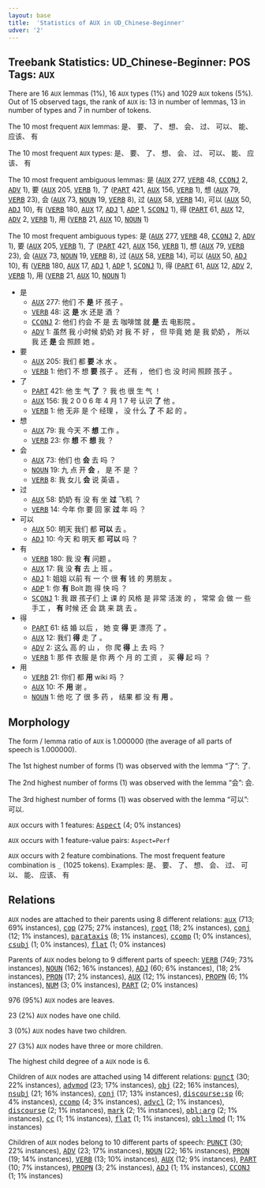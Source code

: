 ```yaml
---
layout: base
title:  'Statistics of AUX in UD_Chinese-Beginner'
udver: '2'
---
```


## Treebank Statistics: UD_Chinese-Beginner: POS Tags: `AUX`

There are 16 `AUX` lemmas (1%), 16 `AUX` types (1%) and 1029 `AUX` tokens (5%).
Out of 15 observed tags, the rank of `AUX` is: 13 in number of lemmas, 13 in number of types and 7 in number of tokens.

The 10 most frequent `AUX` lemmas: 是、 要、 了、 想、 会、 过、 可以、 能、 应该、 有

The 10 most frequent `AUX` types:  是、 要、 了、 想、 会、 过、 可以、 能、 应该、 有

The 10 most frequent ambiguous lemmas: 是 (<tt><a href="zh_beginner-pos-AUX.html">AUX</a></tt> 277, <tt><a href="zh_beginner-pos-VERB.html">VERB</a></tt> 48, <tt><a href="zh_beginner-pos-CCONJ.html">CCONJ</a></tt> 2, <tt><a href="zh_beginner-pos-ADV.html">ADV</a></tt> 1), 要 (<tt><a href="zh_beginner-pos-AUX.html">AUX</a></tt> 205, <tt><a href="zh_beginner-pos-VERB.html">VERB</a></tt> 1), 了 (<tt><a href="zh_beginner-pos-PART.html">PART</a></tt> 421, <tt><a href="zh_beginner-pos-AUX.html">AUX</a></tt> 156, <tt><a href="zh_beginner-pos-VERB.html">VERB</a></tt> 1), 想 (<tt><a href="zh_beginner-pos-AUX.html">AUX</a></tt> 79, <tt><a href="zh_beginner-pos-VERB.html">VERB</a></tt> 23), 会 (<tt><a href="zh_beginner-pos-AUX.html">AUX</a></tt> 73, <tt><a href="zh_beginner-pos-NOUN.html">NOUN</a></tt> 19, <tt><a href="zh_beginner-pos-VERB.html">VERB</a></tt> 8), 过 (<tt><a href="zh_beginner-pos-AUX.html">AUX</a></tt> 58, <tt><a href="zh_beginner-pos-VERB.html">VERB</a></tt> 14), 可以 (<tt><a href="zh_beginner-pos-AUX.html">AUX</a></tt> 50, <tt><a href="zh_beginner-pos-ADJ.html">ADJ</a></tt> 10), 有 (<tt><a href="zh_beginner-pos-VERB.html">VERB</a></tt> 180, <tt><a href="zh_beginner-pos-AUX.html">AUX</a></tt> 17, <tt><a href="zh_beginner-pos-ADJ.html">ADJ</a></tt> 1, <tt><a href="zh_beginner-pos-ADP.html">ADP</a></tt> 1, <tt><a href="zh_beginner-pos-SCONJ.html">SCONJ</a></tt> 1), 得 (<tt><a href="zh_beginner-pos-PART.html">PART</a></tt> 61, <tt><a href="zh_beginner-pos-AUX.html">AUX</a></tt> 12, <tt><a href="zh_beginner-pos-ADV.html">ADV</a></tt> 2, <tt><a href="zh_beginner-pos-VERB.html">VERB</a></tt> 1), 用 (<tt><a href="zh_beginner-pos-VERB.html">VERB</a></tt> 21, <tt><a href="zh_beginner-pos-AUX.html">AUX</a></tt> 10, <tt><a href="zh_beginner-pos-NOUN.html">NOUN</a></tt> 1)

The 10 most frequent ambiguous types:  是 (<tt><a href="zh_beginner-pos-AUX.html">AUX</a></tt> 277, <tt><a href="zh_beginner-pos-VERB.html">VERB</a></tt> 48, <tt><a href="zh_beginner-pos-CCONJ.html">CCONJ</a></tt> 2, <tt><a href="zh_beginner-pos-ADV.html">ADV</a></tt> 1), 要 (<tt><a href="zh_beginner-pos-AUX.html">AUX</a></tt> 205, <tt><a href="zh_beginner-pos-VERB.html">VERB</a></tt> 1), 了 (<tt><a href="zh_beginner-pos-PART.html">PART</a></tt> 421, <tt><a href="zh_beginner-pos-AUX.html">AUX</a></tt> 156, <tt><a href="zh_beginner-pos-VERB.html">VERB</a></tt> 1), 想 (<tt><a href="zh_beginner-pos-AUX.html">AUX</a></tt> 79, <tt><a href="zh_beginner-pos-VERB.html">VERB</a></tt> 23), 会 (<tt><a href="zh_beginner-pos-AUX.html">AUX</a></tt> 73, <tt><a href="zh_beginner-pos-NOUN.html">NOUN</a></tt> 19, <tt><a href="zh_beginner-pos-VERB.html">VERB</a></tt> 8), 过 (<tt><a href="zh_beginner-pos-AUX.html">AUX</a></tt> 58, <tt><a href="zh_beginner-pos-VERB.html">VERB</a></tt> 14), 可以 (<tt><a href="zh_beginner-pos-AUX.html">AUX</a></tt> 50, <tt><a href="zh_beginner-pos-ADJ.html">ADJ</a></tt> 10), 有 (<tt><a href="zh_beginner-pos-VERB.html">VERB</a></tt> 180, <tt><a href="zh_beginner-pos-AUX.html">AUX</a></tt> 17, <tt><a href="zh_beginner-pos-ADJ.html">ADJ</a></tt> 1, <tt><a href="zh_beginner-pos-ADP.html">ADP</a></tt> 1, <tt><a href="zh_beginner-pos-SCONJ.html">SCONJ</a></tt> 1), 得 (<tt><a href="zh_beginner-pos-PART.html">PART</a></tt> 61, <tt><a href="zh_beginner-pos-AUX.html">AUX</a></tt> 12, <tt><a href="zh_beginner-pos-ADV.html">ADV</a></tt> 2, <tt><a href="zh_beginner-pos-VERB.html">VERB</a></tt> 1), 用 (<tt><a href="zh_beginner-pos-VERB.html">VERB</a></tt> 21, <tt><a href="zh_beginner-pos-AUX.html">AUX</a></tt> 10, <tt><a href="zh_beginner-pos-NOUN.html">NOUN</a></tt> 1)


* 是
  * <tt><a href="zh_beginner-pos-AUX.html">AUX</a></tt> 277: 他们 不 <b>是</b> 坏 孩子 。
  * <tt><a href="zh_beginner-pos-VERB.html">VERB</a></tt> 48: 这 <b>是</b> 水 还是 酒 ？
  * <tt><a href="zh_beginner-pos-CCONJ.html">CCONJ</a></tt> 2: 他们 约会 不 是 去 咖啡馆 就 <b>是</b> 去 电影院 。
  * <tt><a href="zh_beginner-pos-ADV.html">ADV</a></tt> 1: 虽然 我 小时候 奶奶 对 我 不 好 ， 但 毕竟 她 是 我 奶奶 ， 所以 我 还 <b>是</b> 会 照顾 她 。
* 要
  * <tt><a href="zh_beginner-pos-AUX.html">AUX</a></tt> 205: 我们 都 <b>要</b> 冰 水 。
  * <tt><a href="zh_beginner-pos-VERB.html">VERB</a></tt> 1: 他们 不 想 <b>要</b> 孩子 。 还有 ， 他们 也 没 时间 照顾 孩子 。
* 了
  * <tt><a href="zh_beginner-pos-PART.html">PART</a></tt> 421: 他 生 气 <b>了</b> ？ 我 也 很 生 气 ！
  * <tt><a href="zh_beginner-pos-AUX.html">AUX</a></tt> 156: 我 2 0 0 6 年 4 月 1 7 号 认识 <b>了</b> 他 。
  * <tt><a href="zh_beginner-pos-VERB.html">VERB</a></tt> 1: 他 无非 是 个 经理 ， 没 什么 <b>了</b> 不 起 的 。
* 想
  * <tt><a href="zh_beginner-pos-AUX.html">AUX</a></tt> 79: 我 今天 不 <b>想</b> 工作 。
  * <tt><a href="zh_beginner-pos-VERB.html">VERB</a></tt> 23: 你 <b>想</b> 不 <b>想</b> 我 ？
* 会
  * <tt><a href="zh_beginner-pos-AUX.html">AUX</a></tt> 73: 他们 也 <b>会</b> 去 吗 ？
  * <tt><a href="zh_beginner-pos-NOUN.html">NOUN</a></tt> 19: 九 点 开 <b>会</b> ， 是 不 是 ？
  * <tt><a href="zh_beginner-pos-VERB.html">VERB</a></tt> 8: 我 女儿 <b>会</b> 说 英语 。
* 过
  * <tt><a href="zh_beginner-pos-AUX.html">AUX</a></tt> 58: 奶奶 有 没 有 坐 <b>过</b> 飞机 ？
  * <tt><a href="zh_beginner-pos-VERB.html">VERB</a></tt> 14: 今年 你 要 回 家 <b>过</b> 年 吗 ？
* 可以
  * <tt><a href="zh_beginner-pos-AUX.html">AUX</a></tt> 50: 明天 我们 都 <b>可以</b> 去 。
  * <tt><a href="zh_beginner-pos-ADJ.html">ADJ</a></tt> 10: 今天 和 明天 都 <b>可以</b> 吗 ？
* 有
  * <tt><a href="zh_beginner-pos-VERB.html">VERB</a></tt> 180: 我 没 <b>有</b> 问题 。
  * <tt><a href="zh_beginner-pos-AUX.html">AUX</a></tt> 17: 我 没 <b>有</b> 去 上 班 。
  * <tt><a href="zh_beginner-pos-ADJ.html">ADJ</a></tt> 1: 姐姐 以前 有 一 个 很 <b>有</b> 钱 的 男朋友 。
  * <tt><a href="zh_beginner-pos-ADP.html">ADP</a></tt> 1: 你 <b>有</b> Bolt 跑 得 快 吗 ？
  * <tt><a href="zh_beginner-pos-SCONJ.html">SCONJ</a></tt> 1: 我 跟 孩子们 上 课 的 风格 是 非常 活泼 的 ， 常常 会 做 一 些 手工 ， <b>有</b> 时候 还 会 跳 来 跳 去 。
* 得
  * <tt><a href="zh_beginner-pos-PART.html">PART</a></tt> 61: 结 婚 以后 ， 她 变 <b>得</b> 更 漂亮 了 。
  * <tt><a href="zh_beginner-pos-AUX.html">AUX</a></tt> 12: 我们 <b>得</b> 走 了 。
  * <tt><a href="zh_beginner-pos-ADV.html">ADV</a></tt> 2: 这么 高 的 山 ， 你 爬 <b>得</b> 上 去 吗 ？
  * <tt><a href="zh_beginner-pos-VERB.html">VERB</a></tt> 1: 那 件 衣服 是 你 两 个 月 的 工资 ， 买 <b>得</b> 起 吗 ？
* 用
  * <tt><a href="zh_beginner-pos-VERB.html">VERB</a></tt> 21: 你们 都 <b>用</b> wiki 吗 ？
  * <tt><a href="zh_beginner-pos-AUX.html">AUX</a></tt> 10: 不 <b>用</b> 谢 。
  * <tt><a href="zh_beginner-pos-NOUN.html">NOUN</a></tt> 1: 他 吃 了 很 多 药 ， 结果 都 没 有 <b>用</b> 。

## Morphology

The form / lemma ratio of `AUX` is 1.000000 (the average of all parts of speech is 1.000000).

The 1st highest number of forms (1) was observed with the lemma “了”: 了.

The 2nd highest number of forms (1) was observed with the lemma “会”: 会.

The 3rd highest number of forms (1) was observed with the lemma “可以”: 可以.

`AUX` occurs with 1 features: <tt><a href="zh_beginner-feat-Aspect.html">Aspect</a></tt> (4; 0% instances)

`AUX` occurs with 1 feature-value pairs: `Aspect=Perf`

`AUX` occurs with 2 feature combinations.
The most frequent feature combination is `_` (1025 tokens).
Examples: 是、 要、 了、 想、 会、 过、 可以、 能、 应该、 有


## Relations

`AUX` nodes are attached to their parents using 8 different relations: <tt><a href="zh_beginner-dep-aux.html">aux</a></tt> (713; 69% instances), <tt><a href="zh_beginner-dep-cop.html">cop</a></tt> (275; 27% instances), <tt><a href="zh_beginner-dep-root.html">root</a></tt> (18; 2% instances), <tt><a href="zh_beginner-dep-conj.html">conj</a></tt> (12; 1% instances), <tt><a href="zh_beginner-dep-parataxis.html">parataxis</a></tt> (8; 1% instances), <tt><a href="zh_beginner-dep-ccomp.html">ccomp</a></tt> (1; 0% instances), <tt><a href="zh_beginner-dep-csubj.html">csubj</a></tt> (1; 0% instances), <tt><a href="zh_beginner-dep-flat.html">flat</a></tt> (1; 0% instances)

Parents of `AUX` nodes belong to 9 different parts of speech: <tt><a href="zh_beginner-pos-VERB.html">VERB</a></tt> (749; 73% instances), <tt><a href="zh_beginner-pos-NOUN.html">NOUN</a></tt> (162; 16% instances), <tt><a href="zh_beginner-pos-ADJ.html">ADJ</a></tt> (60; 6% instances),  (18; 2% instances), <tt><a href="zh_beginner-pos-PRON.html">PRON</a></tt> (17; 2% instances), <tt><a href="zh_beginner-pos-AUX.html">AUX</a></tt> (12; 1% instances), <tt><a href="zh_beginner-pos-PROPN.html">PROPN</a></tt> (6; 1% instances), <tt><a href="zh_beginner-pos-NUM.html">NUM</a></tt> (3; 0% instances), <tt><a href="zh_beginner-pos-PART.html">PART</a></tt> (2; 0% instances)

976 (95%) `AUX` nodes are leaves.

23 (2%) `AUX` nodes have one child.

3 (0%) `AUX` nodes have two children.

27 (3%) `AUX` nodes have three or more children.

The highest child degree of a `AUX` node is 6.

Children of `AUX` nodes are attached using 14 different relations: <tt><a href="zh_beginner-dep-punct.html">punct</a></tt> (30; 22% instances), <tt><a href="zh_beginner-dep-advmod.html">advmod</a></tt> (23; 17% instances), <tt><a href="zh_beginner-dep-obj.html">obj</a></tt> (22; 16% instances), <tt><a href="zh_beginner-dep-nsubj.html">nsubj</a></tt> (21; 16% instances), <tt><a href="zh_beginner-dep-conj.html">conj</a></tt> (17; 13% instances), <tt><a href="zh_beginner-dep-discourse-sp.html">discourse:sp</a></tt> (6; 4% instances), <tt><a href="zh_beginner-dep-ccomp.html">ccomp</a></tt> (4; 3% instances), <tt><a href="zh_beginner-dep-advcl.html">advcl</a></tt> (2; 1% instances), <tt><a href="zh_beginner-dep-discourse.html">discourse</a></tt> (2; 1% instances), <tt><a href="zh_beginner-dep-mark.html">mark</a></tt> (2; 1% instances), <tt><a href="zh_beginner-dep-obl-arg.html">obl:arg</a></tt> (2; 1% instances), <tt><a href="zh_beginner-dep-cc.html">cc</a></tt> (1; 1% instances), <tt><a href="zh_beginner-dep-flat.html">flat</a></tt> (1; 1% instances), <tt><a href="zh_beginner-dep-obl-lmod.html">obl:lmod</a></tt> (1; 1% instances)

Children of `AUX` nodes belong to 10 different parts of speech: <tt><a href="zh_beginner-pos-PUNCT.html">PUNCT</a></tt> (30; 22% instances), <tt><a href="zh_beginner-pos-ADV.html">ADV</a></tt> (23; 17% instances), <tt><a href="zh_beginner-pos-NOUN.html">NOUN</a></tt> (22; 16% instances), <tt><a href="zh_beginner-pos-PRON.html">PRON</a></tt> (19; 14% instances), <tt><a href="zh_beginner-pos-VERB.html">VERB</a></tt> (13; 10% instances), <tt><a href="zh_beginner-pos-AUX.html">AUX</a></tt> (12; 9% instances), <tt><a href="zh_beginner-pos-PART.html">PART</a></tt> (10; 7% instances), <tt><a href="zh_beginner-pos-PROPN.html">PROPN</a></tt> (3; 2% instances), <tt><a href="zh_beginner-pos-ADJ.html">ADJ</a></tt> (1; 1% instances), <tt><a href="zh_beginner-pos-CCONJ.html">CCONJ</a></tt> (1; 1% instances)

